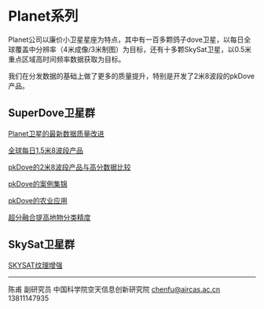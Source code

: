 # Planet系列

Planet公司以廉价小卫星星座为特点，其中有一百多颗鸽子dove卫星，以每日全球覆盖中分辨率（4米成像/3米制图）为目标，还有十多颗SkySat卫星，以0.5米重点区域高时间频率数据获取为目标。

我们在分发数据的基础上做了更多的质量提升，特别是开发了2米8波段的pkDove产品。

## SuperDove卫星群

[Planet卫星的最新数据质量改进](discuss/discuss_superdove.html)

[全球每日1.5米8波段产品](discuss/discuss_superdove_x2.html)

[pkDove的2米8波段产品与高分数据比较](discuss/discuss_pkdove_gf6.html)

[pkDove的案例集锦](discuss/discuss_pkdove_samples.html)

[pkDove的农业应用](discuss/discuss_pkdove_farm.html)

[超分融合提高地物分类精度](discuss/discuss_sr_fuse_classify.html)

## SkySat卫星群

[SKYSAT纹理增强](discuss/discuss_skysat_enh.html)

---

陈甫 副研究员
中国科学院空天信息创新研究院
chenfu@aircas.ac.cn
13811147935